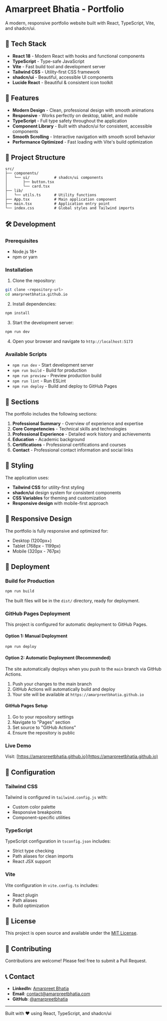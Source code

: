 # Amarpreet Bhatia - Portfolio

A modern, responsive portfolio website built with React, TypeScript, Vite, and shadcn/ui.

## 🚀 Tech Stack

- **React 18** - Modern React with hooks and functional components
- **TypeScript** - Type-safe JavaScript
- **Vite** - Fast build tool and development server
- **Tailwind CSS** - Utility-first CSS framework
- **shadcn/ui** - Beautiful, accessible UI components
- **Lucide React** - Beautiful & consistent icon toolkit

## 🎨 Features

- **Modern Design** - Clean, professional design with smooth animations
- **Responsive** - Works perfectly on desktop, tablet, and mobile
- **TypeScript** - Full type safety throughout the application
- **Component Library** - Built with shadcn/ui for consistent, accessible components
- **Smooth Scrolling** - Interactive navigation with smooth scroll behavior
- **Performance Optimized** - Fast loading with Vite's build optimization

## 📁 Project Structure

```
src/
├── components/
│   └── ui/           # shadcn/ui components
│       ├── button.tsx
│       └── card.tsx
├── lib/
│   └── utils.ts      # Utility functions
├── App.tsx           # Main application component
├── main.tsx          # Application entry point
└── index.css         # Global styles and Tailwind imports
```

## 🛠️ Development

### Prerequisites

- Node.js 18+ 
- npm or yarn

### Installation

1. Clone the repository:
```bash
git clone <repository-url>
cd amarpreetbhatia.github.io
```

2. Install dependencies:
```bash
npm install
```

3. Start the development server:
```bash
npm run dev
```

4. Open your browser and navigate to `http://localhost:5173`

### Available Scripts

- `npm run dev` - Start development server
- `npm run build` - Build for production
- `npm run preview` - Preview production build
- `npm run lint` - Run ESLint
- `npm run deploy` - Build and deploy to GitHub Pages

## 🎯 Sections

The portfolio includes the following sections:

1. **Professional Summary** - Overview of experience and expertise
2. **Core Competencies** - Technical skills and technologies
3. **Professional Experience** - Detailed work history and achievements
4. **Education** - Academic background
5. **Certifications** - Professional certifications and courses
6. **Contact** - Professional contact information and social links

## 🎨 Styling

The application uses:
- **Tailwind CSS** for utility-first styling
- **shadcn/ui** design system for consistent components
- **CSS Variables** for theming and customization
- **Responsive design** with mobile-first approach

## 📱 Responsive Design

The portfolio is fully responsive and optimized for:
- Desktop (1200px+)
- Tablet (768px - 1199px)
- Mobile (320px - 767px)

## 🚀 Deployment

### Build for Production

```bash
npm run build
```

The built files will be in the `dist/` directory, ready for deployment.

### GitHub Pages Deployment

This project is configured for automatic deployment to GitHub Pages.

#### Option 1: Manual Deployment
```bash
npm run deploy
```

#### Option 2: Automatic Deployment (Recommended)
The site automatically deploys when you push to the `main` branch via GitHub Actions.

1. Push your changes to the main branch
2. GitHub Actions will automatically build and deploy
3. Your site will be available at `https://amarpreetbhatia.github.io`

#### GitHub Pages Setup
1. Go to your repository settings
2. Navigate to "Pages" section
3. Set source to "GitHub Actions"
4. Ensure the repository is public

### Live Demo
Visit: [https://amarpreetbhatia.github.io](https://amarpreetbhatia.github.io)

## 🔧 Configuration

### Tailwind CSS

Tailwind is configured in `tailwind.config.js` with:
- Custom color palette
- Responsive breakpoints
- Component-specific utilities

### TypeScript

TypeScript configuration in `tsconfig.json` includes:
- Strict type checking
- Path aliases for clean imports
- React JSX support

### Vite

Vite configuration in `vite.config.ts` includes:
- React plugin
- Path aliases
- Build optimization

## 📄 License

This project is open source and available under the [MIT License](LICENSE).

## 🤝 Contributing

Contributions are welcome! Please feel free to submit a Pull Request.

## 📞 Contact

- **LinkedIn**: [Amarpreet Bhatia](https://www.linkedin.com/in/amarpreetbhatia/)
- **Email**: contact@amarpreetbhatia.com
- **GitHub**: [@amarpreetbhatia](https://github.com/amarpreetbhatia)

---

Built with ❤️ using React, TypeScript, and shadcn/ui